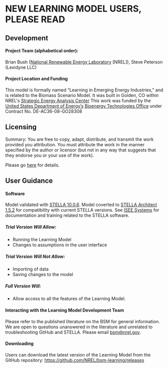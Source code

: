 # NEW LEARNING MODEL USERS, PLEASE READ

## Development

#### Project Team (alphabetical order): 
Brian Bush ([National Renewable Energy Laboratory](http://www.nrel.gov/) [NREL]), Steve Peterson (Lexidyne LLC)

#### Project Location and Funding
This model is formally named “Learning in Emerging Energy Industries,” and is related to the Biomass Scenario Model.
It was built in Golden, CO within NREL's [Strategic Energy Analysis Center](http://www.nrel.gov/analysis/about_office.html)
This work was funded by the [United States Department of Energy’s](http://energy.gov/) [Bioenergy Technologies Office](http://www1.eere.energy.gov/bioenergy/) under Contract No. DE-AC36-08-GO28308 

## Licensing

Summary: You are free to copy, adapt, distribute, and transmit the work provided you attribution. You must attribute the work in the manner specified by the author or licensor (but not in any way that suggests that they endorse you or your use of the work).

Please go [here](http://creativecommons.org/licenses/by-sa/3.0/) for details.

## User Guidance

#### Software
Model validated with [STELLA 10.0.6](http://www.iseesystems.com/softwares/Education/StellaSoftware.aspx). Model coverted to [STELLA Architect 1.5.2](https://www.iseesystems.com/store/products/stella-architect.aspx) for compatibility with current STELLA versions.
See [ISEE Systems](http://www.iseesystems.com) for documentation and training related to the STELLA software.

##### Trial Version Will Allow:
-	Running the Learning Model
-	Changes to assumptions in the user interface

##### Trial Version Will Not Allow:
-	Importing of data
-	Saving changes to the model 

##### Full Version Will:
-	Allow access to all the features of the Learning Model.

#### Interacting with the Learning Model Development Team
Please refer to the published literature on the BSM for general information. We are open to questions unanswered in the literature and unrelated to troubleshooting GitHub and STELLA. Please email bsm@nrel.gov.

#### Downloading
Users can download the latest version of the Learning Model from the GitHub repository:  https://github.com/NREL/bsm-learning/releases
